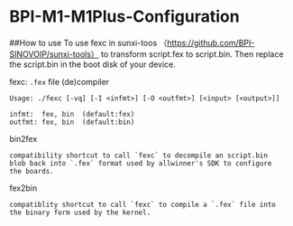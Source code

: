 # BPI-M1-M1Plus-Configuration
##How to use 
To use fexc in sunxi-toos （https://github.com/BPI-SINOVOIP/sunxi-tools） to transform script.fex to script.bin. Then
replace the script.bin in the boot disk of your device.

fexc:
	`.fex` file (de)compiler

	Usage: ./fexc [-vq] [-I <infmt>] [-O <outfmt>] [<input> [<output>]]

	infmt:  fex, bin  (default:fex)
	outfmt: fex, bin  (default:bin)

bin2fex

	compatibility shortcut to call `fexc` to decompile an script.bin
	blob back into `.fex` format used by allwinner's SDK to configure
	the boards.

fex2bin

	compatiblity shortcut to call `fexc` to compile a `.fex` file into
	the binary form used by the kernel.
